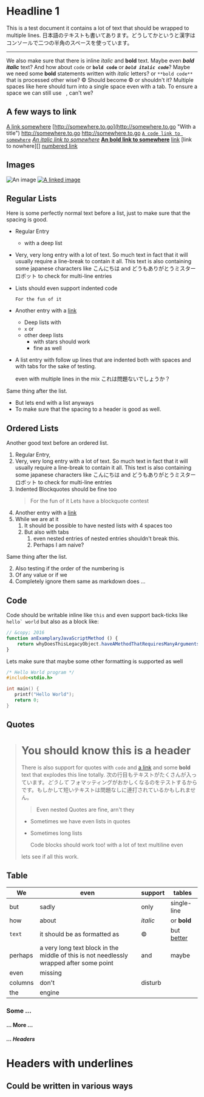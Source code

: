 # Headline 1

This is a test document it contains a lot of text that should be wrapped to multiple lines. 日本語のテキストも書いてあります。どうしてかというと漢字はコンソールで二つの半角のスペースを使っています。

---

We also make sure that there is inline _italic_ and **bold** text. Maybe even _**bold italic**_ text? And how about `code` or **`bold code`** or _**`bold italic code`**_? Maybe we need some __bold__ statements written with *italic* letters? or `**bold code**` that is processed other wise? &copy; Should become © or shouldn't it? Multiple spaces like here   should turn into a single space	even with a tab. To ensure a space we can still use &nbsp;&nbsp;, can't we?

## A few ways to link

[A link somewhere](http://somewhere.to.go)
[http://somewhere.to.go](http://somewhere.to.go "With a title")
http://somewhere.to.go
<http://somewhere.to.go>
[`A code link to somewhere`](http://somewhere.to.go)
[_An italic link to somewhere_](http://somewhere.to.go)
**[An bold link to somewhere](http://somewhere.to.go)**
[link][]
[link to nowhere][]
[numbered link][1]

[link]: http://somewhere.to.go  "With another title" 
[1]: http://somewhere.to.go  "Numbered title" 

## Images

![An image](./image.jpg)
[![A linked image](./image.jpg)](http://somewhere.to.go)

## Regular Lists

Here is some perfectly normal text before a list, just to make sure that the spacing is good.

- Regular Entry
    - with a deep list
- Very, very long entry with a lot of text. So much text in fact that it will usually require a line-break to contain it all. This text is also containing some japanese characters like こんにちは and どうもありがとうミスターロボット to check for multi-line entries
- Lists should even support indented code
    ```
    For the fun of it
    ```
- Another entry with a [link](http://somewhere.to.go)
    + Deep lists with 
    + `x` or
    + other deep lists
        * with stars should work
        * fine as well
- A list entry with follow up lines
    that are indented both with spaces
	and with tabs for the sake of testing.

	even with multiple lines in the mix
    これは問題ないでしょうか？

Same thing after the list.

- But lets end with a list anyways
- To make sure that the spacing to a header is good as well.

## Ordered Lists

Another good text before an ordered list.

1. Regular Entry,
2. Very, very long entry with a lot of text. So much text in fact that it will usually require a line-break to contain it all. This text is also containing some japanese characters like こんにちは and どうもありがとうミスターロボット to check for multi-line entries
3. Indented Blockquotes should be fine too
    > For the fun of it
    > Lets have a blockquote contest
4. Another entry with a [link](http://somewhere.to.go)
5. While we are at it
    1. It should be possible to have nested lists with 4 spaces too
	2. But also with tabs
	    1. even nested entries of nested entries shouldn't break this.
		2. Perhaps I am naive?

Same thing after the list.

2. Also testing if the order of the numbering is
1. Of any value or if we
20. Completely ignore them same as markdown does ...

## Code

Code should be writable inline like `this` and even support back-ticks like  ``hello` world`` but also as a block like:

```JavaScript
// &copy; 2016
function anExamplaryJavaScriptMethod () {
    return whyDoesThisLegacyObject.haveAMethodThatRequiresManyArgumentsAndSuchALongTitle(its, to, test, wrapping, of, code)
}
```

Lets make sure that maybe some other formatting is supported as well

```C
/* Hello World program */
#include<stdio.h>

int main() {
   printf("Hello World");
   return 0;
}
```

## Quotes

> You should know this is a header
> ================================
> 
> There is also support for quotes with `code` and [a link](http://somewhere.to.go) and some **bold** text that explodes this line totally.
> 次の行目もテキストがたくさんが入っています。_どうして_ フォマッティングがおかしくなるのをテストするからです。もしかして短いテキストは問題なしに連打されているかもしれません。
> 
> > Even nested Quotes are fine, arn't they
> 
>  - Sometimes we have even lists in quotes
>  - Sometimes long lists
> 
> 
>     Code blocks should work too! with a lot of text
>     multiline even
> 
> lets see if all this work.

## Table

| We  | even | support | tables |
|-----|------|---------|--------|
| but | sadly | only   | single-line |
| how | about | _italic_ | or **bold** |
| `text` | it should be as formatted as | &copy; | but [better](http://somwhere.to) |
| perhaps | a very long text block in the middle of this is not needlessly wrapped after some point | and | maybe |
| even | missing |
| columns | don't | disturb |
| the | engine |

### Some ...

#### ... More ...

##### ... Headers

Headers with underlines
=======================

Could be written in various ways
--------------------------------



